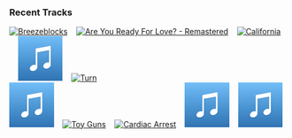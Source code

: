 ### Recent Tracks
[<img src='https://lastfm.freetls.fastly.net/i/u/300x300/a701bd388c95415ac140405686cdd0af.png' width='16%' height='16%' alt='Breezeblocks'>](https://www.last.fm/music/alt-j/_/breezeblocks)&nbsp;&nbsp;&nbsp;&nbsp;[<img src='https://lastfm.freetls.fastly.net/i/u/300x300/297840ee2ecccc0141c5b021ca878d74.png' width='16%' height='16%' alt='Are You Ready For Love? - Remastered'>](https://www.last.fm/music/elton%2bjohn/_/are%2byou%2bready%2bfor%2blove%253f%2b-%2bremastered)&nbsp;&nbsp;&nbsp;&nbsp;[<img src='https://lastfm.freetls.fastly.net/i/u/300x300/16c61bec148a7a5f43d99fe34a1b4a88.png' width='16%' height='16%' alt='California'>](https://www.last.fm/music/hot%2bshade/_/california)&nbsp;&nbsp;&nbsp;&nbsp;[<img src='https://github.com/atfinke/atfinke/blob/master/placeholder.jpeg?raw=true' width='16%' height='16%' alt='Can We Pretend (feat. Cash Cash)'>](https://www.last.fm/music/p%2521nk/_/can%2bwe%2bpretend%2b%2528feat.%2bcash%2bcash%2529)&nbsp;&nbsp;&nbsp;&nbsp;[<img src='https://lastfm.freetls.fastly.net/i/u/300x300/c90eb87813b55926353a0435b67107bf.png' width='16%' height='16%' alt='Turn'>](https://www.last.fm/music/the%2bwombats/_/turn)&nbsp;&nbsp;&nbsp;&nbsp;<br>[<img src='https://github.com/atfinke/atfinke/blob/master/placeholder.jpeg?raw=true' width='16%' height='16%' alt='You Should Be Sad'>](https://www.last.fm/music/halsey/_/you%2bshould%2bbe%2bsad)&nbsp;&nbsp;&nbsp;&nbsp;[<img src='https://lastfm.freetls.fastly.net/i/u/300x300/cce5e71082b54c6bcc82322b8728706d.png' width='16%' height='16%' alt='Toy Guns'>](https://www.last.fm/music/tokyo%2bpolice%2bclub/_/toy%2bguns)&nbsp;&nbsp;&nbsp;&nbsp;[<img src='https://lastfm.freetls.fastly.net/i/u/300x300/d93cec1bfa4fae3134f847eb6b13df9f.png' width='16%' height='16%' alt='Cardiac Arrest'>](https://www.last.fm/music/bad%2bsuns/_/cardiac%2barrest)&nbsp;&nbsp;&nbsp;&nbsp;[<img src='https://github.com/atfinke/atfinke/blob/master/placeholder.jpeg?raw=true' width='16%' height='16%' alt='Bang!'>](https://www.last.fm/music/ajr/_/bang%2521)&nbsp;&nbsp;&nbsp;&nbsp;[<img src='https://github.com/atfinke/atfinke/blob/master/placeholder.jpeg?raw=true' width='16%' height='16%' alt='Bad Child'>](https://www.last.fm/music/tones%2band%2bi/_/bad%2bchild)&nbsp;&nbsp;&nbsp;&nbsp;<br>